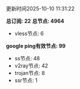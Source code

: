 更新时间2025-10-10 11:31:22

**总订阅: 22**
**总节点: 4964**
- vless节点: 6

**google ping有效节点: 99**
- ss节点: 48
- v2ray节点: 42
- trojan节点: 8
- ssr节点: 1
